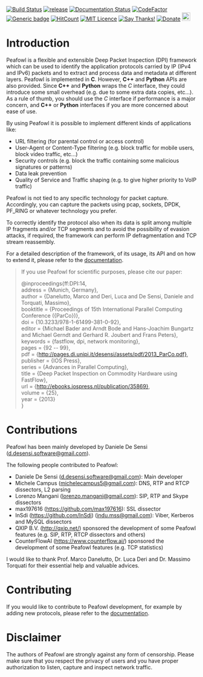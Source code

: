 [![Build Status](https://travis-ci.org/DanieleDeSensi/peafowl.svg?branch=master)](https://travis-ci.org/DanieleDeSensi/peafowl) 
[![release](https://img.shields.io/github/release/danieledesensi/peafowl.svg)](https://github.com/danieledesensi/peafowl/releases/latest)
[![Documentation Status](https://readthedocs.org/projects/peafowl/badge/?version=latest)](https://peafowl.readthedocs.io/en/latest/?badge=latest)
[![CodeFactor](https://www.codefactor.io/repository/github/danieledesensi/peafowl/badge)](https://www.codefactor.io/repository/github/danieledesensi/peafowl/)
[![Generic badge](https://img.shields.io/badge/API-C/C++/Python-green.svg)](https://peafowl.readthedocs.io/en/latest/?badge=latest)
[![HitCount](http://hits.dwyl.io/DanieleDeSensi/Peafowl.svg)](http://hits.dwyl.io/DanieleDeSensi/Peafowl)
[![MIT Licence](https://badges.frapsoft.com/os/mit/mit.svg?v=103)](https://opensource.org/licenses/mit-license.php)
[![Say Thanks!](https://img.shields.io/badge/Say%20Thanks-!-1EAEDB.svg)](https://saythanks.io/to/DanieleDeSensi)
[![Donate](https://img.shields.io/badge/Donate-PayPal-green.svg)](http://paypal.me/DanieleDeSensi)
<noscript><a href="https://liberapay.com/~36438/donate"><img height="22" alt="Donate using Liberapay" src="https://liberapay.com/assets/widgets/donate.svg"></a></noscript>

Introduction
================================================================================================================
Peafowl is a flexible and extensible Deep Packet Inspection (DPI) framework which can be used to identify the 
application protocols carried by IP (IPv4 and IPv6) packets and to extract and process data and metadata at
different layers. 
Peafowl is implemented in **C**. However, **C++** and **Python** APIs are also provided. Since **C++** and **Python** 
wraps the *C* interface, they could introduce some small overhead (e.g. due to some extra data copies, etc...). 
As a rule of thumb, you should use the *C* interface if performance is a major concern, and **C++** or **Python**
interfaces if you are more concerned about ease of use.

By using Peafowl it is possible to implement different kinds of applications like:

+ URL filtering (for parental control or access control)
+ User-Agent or Content-Type filtering (e.g. block traffic for mobile users, block video traffic, etc...)
+ Security controls (e.g. block the traffic containing some malicious signatures or patterns)
+ Data leak prevention
+ Quality of Service and Traffic shaping (e.g. to give higher priority to VoIP traffic)

Peafowl is not tied to any specific technology for packet capture. Accordingly, you can capture the packets using 
pcap, sockets, DPDK, PF_RING or whatever technology you prefer.

To correctly identify the protocol also when its data is split among multiple IP fragments and/or TCP segments 
and to avoid the possibility of evasion attacks, if required, the framework can perform IP defragmentation and 
TCP stream reassembly.


For a detailed description of the framework, of its usage, its API and on how to extend it, please refer to 
the [documentation](https://peafowl.readthedocs.io/en/latest/).

> If you use Peafowl for scientific purposes, please cite our paper:
>  
> @inproceedings{ff:DPI:14,  
>     address = {Munich, Germany},  
>     author = {Danelutto, Marco and Deri, Luca and De Sensi, Daniele and Torquati, Massimo},  
>     booktitle = {Proceedings of 15th International Parallel Computing Conference ({ParCo})},  
>     doi = {10.3233/978-1-61499-381-0-92},  
>     editor = {Michael Bader and Arndt Bode and Hans-Joachim Bungartz and Michael Gerndt and Gerhard R. Joubert and Frans Peters},  
>     keywords = {fastflow, dpi, network monitoring},  
>     pages = {92 -- 99},  
>     pdf = {http://pages.di.unipi.it/desensi/assets/pdf/2013_ParCo.pdf},  
>     publisher = {IOS Press},  
>     series = {Advances in Parallel Computing},  
>     title = {Deep Packet Inspection on Commodity Hardware using FastFlow},  
>     url = {http://ebooks.iospress.nl/publication/35869},  
>     volume = {25},  
>     year = {2013}  
> }  


Contributions
================================================================================================================
Peafowl has been mainly developed by Daniele De Sensi (d.desensi.software@gmail.com).

The following people contributed to Peafowl:
- Daniele De Sensi (d.desensi.software@gmail.com): Main developer
- Michele Campus (michelecampus5@gmail.com): DNS, RTP and RTCP dissectors, L2 parsing
- Lorenzo Mangani (lorenzo.mangani@gmail.com): SIP, RTP and Skype dissectors
- max197616 (https://github.com/max197616): SSL dissector
- InSdi (https://github.com/InSdi) (indu.mss@gmail.com): Viber, Kerberos and MySQL dissectors
- QXIP B.V. (http://qxip.net/) sponsored the development of some Peafowl features (e.g. SIP, RTP, RTCP dissectors and others)
- CounterFlowAI (https://www.counterflow.ai/) sponsored the development of some Peafowl features (e.g. TCP statistics)

I would like to thank Prof. Marco Danelutto, Dr. Luca Deri and Dr. Massimo Torquati for their essential help and
valuable advices.

Contributing
================================================================================================================
If you would like to contribute to Peafowl development, for example by adding new protocols, please refer to
the [documentation](https://peafowl.readthedocs.io/en/latest/customize.html).

Disclaimer
================================================================================================================
The authors of Peafowl are strongly against any form of censorship.
Please make sure that you respect the privacy of users and you have proper authorization to listen, 
capture and inspect network traffic.  
